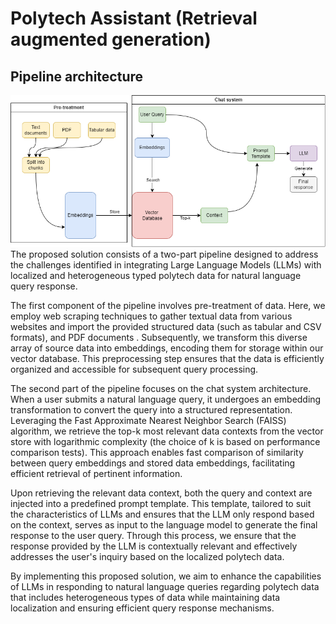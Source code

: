 # Polytech Assistant (Retrieval augmented generation)

## Pipeline architecture
![](images/pipeline2.png)
The proposed solution consists of a two-part pipeline designed to address the challenges identified in integrating Large Language Models (LLMs) with localized and heterogeneous typed polytech data for natural language query response.

The first component of the pipeline involves pre-treatment of data. Here, we employ web scraping techniques to gather textual data from various websites and import the provided structured data (such as tabular and CSV formats), and PDF documents . Subsequently, we transform this diverse array of source data into embeddings, encoding them for storage within our vector database. This preprocessing step ensures that the data is efficiently organized and accessible for subsequent query processing.

The second part of the pipeline focuses on the chat system architecture. When a user submits a natural language query, it undergoes an embedding transformation to convert the query into a structured representation. Leveraging the Fast Approximate Nearest Neighbor Search (FAISS) algorithm, we retrieve the top-k most relevant data contexts from the vector store with logarithmic complexity (the choice of k is based on performance comparison tests). This approach enables fast comparison of similarity between query embeddings and stored data embeddings, facilitating efficient retrieval of pertinent information.

Upon retrieving the relevant data context, both the query and context are injected into a predefined prompt template. This template, tailored to suit the characteristics of LLMs and ensures that the LLM only respond based on the context, serves as input to the language model to generate the final response to the user query. Through this process, we ensure that the response provided by the LLM is contextually relevant and effectively addresses the user's inquiry based on the localized polytech data.

By implementing this proposed solution, we aim to enhance the capabilities of LLMs in responding to natural language queries regarding polytech data that includes heterogeneous types of data while maintaining data localization and ensuring efficient query response mechanisms.
